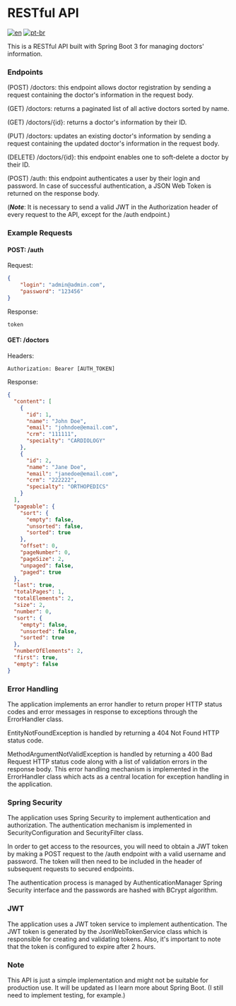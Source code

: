 # RESTful API

[![en](https://img.shields.io/badge/lang-en-red.svg)](https://github.com/douglasdotv/spring-boot-api-rest/blob/main/README.md)
[![pt-br](https://img.shields.io/badge/lang-pt--br-green.svg)](https://github.com/douglasdotv/spring-boot-api-rest/blob/main/README.pt-br.md)

This is a RESTful API built with Spring Boot 3 for managing doctors' information.

### Endpoints

(POST) /doctors: this endpoint allows doctor registration by sending a request containing the doctor's information in the request body.

(GET) /doctors: returns a paginated list of all active doctors sorted by name.

(GET) /doctors/{id}: returns a doctor's information by their ID.

(PUT) /doctors: updates an existing doctor's information by sending a request containing the updated doctor's information in the request body.

(DELETE) /doctors/{id}: this endpoint enables one to soft-delete a doctor by their ID.

(POST) /auth: this endpoint authenticates a user by their login and password. In case of successful authentication, a JSON Web Token is returned on the response body.

(***Note***: It is necessary to send a valid JWT in the Authorization header of every request to the API, except for the /auth endpoint.)

### Example Requests

#### POST: /auth

Request:

```json
{
    "login": "admin@admin.com",
    "password": "123456"
}
```

Response:

```
token
```


#### GET: /doctors

Headers:

```
Authorization: Bearer [AUTH_TOKEN]
```

Response:

```json
{
  "content": [
    {
      "id": 1,
      "name": "John Doe",
      "email": "johndoe@email.com",
      "crm": "111111",
      "specialty": "CARDIOLOGY"
    },
    {
      "id": 2,
      "name": "Jane Doe",
      "email": "janedoe@email.com",
      "crm": "222222",
      "specialty": "ORTHOPEDICS"
    }
  ],
  "pageable": {
    "sort": {
      "empty": false,
      "unsorted": false,
      "sorted": true
    },
    "offset": 0,
    "pageNumber": 0,
    "pageSize": 2,
    "unpaged": false,
    "paged": true
  },
  "last": true,
  "totalPages": 1,
  "totalElements": 2,
  "size": 2,
  "number": 0,
  "sort": {
    "empty": false,
    "unsorted": false,
    "sorted": true
  },
  "numberOfElements": 2,
  "first": true,
  "empty": false
}
```

### Error Handling
The application implements an error handler to return proper HTTP status codes and error messages in response to exceptions through the ErrorHandler class.

EntityNotFoundException is handled by returning a 404 Not Found HTTP status code.

MethodArgumentNotValidException is handled by returning a 400 Bad Request HTTP status code along with a list of validation errors in the response body.
This error handling mechanism is implemented in the ErrorHandler class which acts as a central location for exception handling in the application.

### Spring Security

The application uses Spring Security to implement authentication and authorization. The authentication mechanism is implemented in SecurityConfiguration and SecurityFilter class.

In order to get access to the resources, you will need to obtain a JWT token by making a POST request to the /auth endpoint with a valid username and password. The token will then need to be included in the header of subsequent requests to secured endpoints.

The authentication process is managed by AuthenticationManager Spring Security interface and the passwords are hashed with BCrypt algorithm.

### JWT

The application uses a JWT token service to implement authentication. The JWT token is generated by the JsonWebTokenService class which is responsible for creating and validating tokens. Also, it's important to note that the token is configured to expire after 2 hours.

### Note
This API is just a simple implementation and might not be suitable for production use. It will be updated as I learn more about Spring Boot. (I still need to implement testing, for example.)